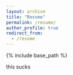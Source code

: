 ```yaml
---
layout: archive
title: "Resume"
permalink: /resume/
author_profile: true
redirect_from:
  - /resume
---
```


{% include base_path %}

this sucks
